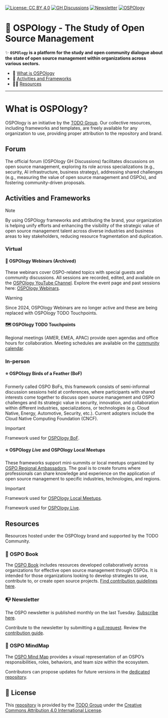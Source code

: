 [![License: CC BY 4.0](https://img.shields.io/badge/License-CC_BY_4.0-lightgrey.svg)](https://creativecommons.org/licenses/by/4.0/)
[![GH Discussions](https://img.shields.io/badge/OSPO-Discussions-green)](https://github.com/todogroup/ospology/discussions)
[![Newsletter](https://badgen.net/badge/OSPONews/Newsletter/green)](https://todogroup.org/community/osponews/)
[![OSPOlogy](https://img.shields.io/youtube/channel/subscribers/UCi-ELHAwzoYZvAs4FH-ShaA?style=social)](https://www.youtube.com/@ospology)

# 📖 OSPOlogy - The Study of Open Source Management  

✨ **`OSPOlogy` is a platform for the study and open community dialogue about the state of open source management within organizations across various sectors.**  

- 💚 [What is OSPOlogy](#what-is-ospology)  
- 🦺 [Activities and Frameworks](#activities-and-frameworks)  
- 🕵️‍♀️ [Resources](#resources)  

---

# What is OSPOlogy?  

OSPOlogy is an initiative by the [TODO Group](https://todogroup.org/). Our collective resources, including frameworks and templates, are freely available for any organization to use, providing proper attribution to the repository and brand.

## Forum

The official forum (OSPOlogy GH Discussions) facilitates discussions on open source management, exploring its role across specializations (e.g., security, AI infrastructure, business strategy), addressing shared challenges (e.g., measuring the value of open source management and OSPOs), and fostering community-driven proposals.  

## Activities and Frameworks  

> [!note]  
> By using OSPOlogy frameworks and attributing the brand, your organization is helping unify efforts and enhancing the visibility of the strategic value of open source management talent across diverse industries and business areas to key stakeholders, reducing resource fragmentation and duplication.

### Virtual  

#### 🔭 OSPOlogy Webinars (Archived)  

These webinars cover OSPO-related topics with special guests and community discussions. All sessions are recorded, edited, and available on the [OSPOlogy YouTube Channel](https://www.youtube.com/channel/UCi-ELHAwzoYZvAs4FH-ShaA). Explore the event page and past sessions here: [OSPOlogy Webinars](https://github.com/todogroup/ospology/tree/main/meetings#event-page-and-past-sessions).

> [!warning]
> Since 2024, OSPOlogy Webinars are no longer active and these are being replaced with OSPOlogy TODO Touchpoints.

#### 🗺 OSPOlogy TODO Touchpoints  

Regional meetings (AMER, EMEA, APAC) provide open agendas and office hours for collaboration. Meeting schedules are available on the [community calendar](https://todogroup.org/community/meetings/).  

### In-person

#### ⭐️ OSPOlogy Birds of a Feather (BoF)

Formerly called OSPO BoFs, this framework consists of semi-informal discussion sessions held at conferences, where participants with shared interests come together to discuss open source management and OSPO challenges and its strategic value in security, innovation, and collaboration within different industries, specializations, or technologies (e.g. Cloud Native, Energy, Automotive, Security, etc.). Current adopters include the Cloud Native Computing Foundation (CNCF).

> [!important]
> Framework used for [OSPOlogy BoF](https://github.com/todogroup/ospology/tree/main/BoF).

#### ⭐️ OSPOlogy *Live* and OSPOlogy Local Meetups  

These frameworks support mini-summits or local meetups organized by [OSPO Regional Ambassadors](https://todogroup.org/community/ambassadors/). The goal is to create forums where professionals can share knowledge and experience on the application of open source management to specific industries, technologies, and regions.  

> [!important]
> Framework used for [OSPOlogy Local Meetups](https://github.com/todogroup/ospology/tree/main/local-meetups).
>
> Framework used for [OSPOlogy Live](https://github.com/todogroup/ospology/tree/main/ospology-live).

## Resources

Resources hosted under the OSPOlogy brand and supported by the TODO Community.

### 📖 OSPO Book

The [OSPO Book](https://ospobook.todogroup.org/) includes resources developed collaboratively across organizations for effective open source management through OSPOs. It is intended for those organizations looking to develop strategies to use, contribute to, or create open source projects.
[Find contribution guidelines here](https://github.com/todogroup/ospology/tree/main/ospo-book).  

### 📭 Newsletter  

The OSPO newsletter is published monthly on the last Tuesday. [Subscribe here](https://todogroup.org/community/osponews/).  

Contribute to the newsletter by submitting a [pull request](https://github.com/todogroup/ospology/compare). Review the [contribution guide](https://github.com/todogroup/ospology/tree/main/newsletter#how-to-contribute-to-osponews).  

### 🧭 OSPO MindMap

The [OSPO Mind Map](https://ospomindmap.todogroup.org/) provides a visual representation of an OSPO’s responsibilities, roles, behaviors, and team size within the ecosystem.  

Contributors can propose updates for future versions in the [dedicated repository](https://github.com/todogroup/ospology/tree/main/ospo-mindmap).  

## 📝 License  

This [repository](https://github.com/todogroup/ospology) is provided by the [TODO Group](https://todogroup.org) under the [Creative Commons Attribution 4.0 International License](./LICENSE).
